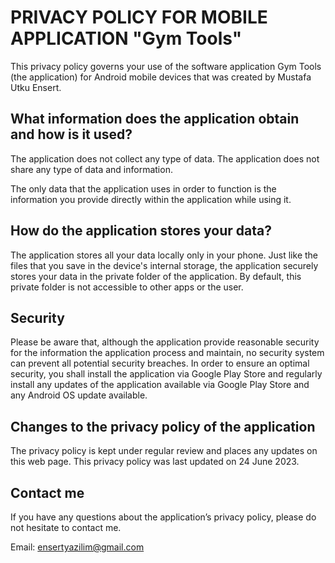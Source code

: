 # PRIVACY POLICY FOR MOBILE APPLICATION "Gym Tools"

This privacy policy governs your use of the software application Gym Tools (the application) for Android mobile devices that was created by Mustafa Utku Ensert.


## What information does the application obtain and how is it used?

The application does not collect any type of data. The application does not share any type of data and information.

The only data that the application uses in order to function is the information you provide directly within the application while using it.


## How do the application stores your data?

The application stores all your data locally only in your phone. Just like the files that you save in the device's internal storage, the application securely stores your data in the private folder of the application. By default, this private folder is not accessible to other apps or the user.
 

## Security

Please be aware that, although the application provide reasonable security for the information the application process and maintain, no security system can prevent all potential security breaches. In order to ensure an optimal security, you shall install the application via Google Play Store and regularly install any updates of the application available via Google Play Store and any Android OS update available.


## Changes to the privacy policy of the application

The privacy policy is kept under regular review and places any updates on this web page. This privacy policy was last updated on 24 June 2023.


## Contact me

If you have any questions about the application’s privacy policy, please do not hesitate to contact me.

Email: ensertyazilim@gmail.com
